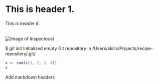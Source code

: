 # This is header 1.
###### This is header 6.


![Image of Inspectocat](https://octodex.github.com/images/inspectocat.jpg)


$ git init
Initialized empty Git repository in /Users/skills/Projects/recipe-repository/.git/

```r
x <- sum(c(1, 2, 3, 4))
x
```



Add markdown headers
